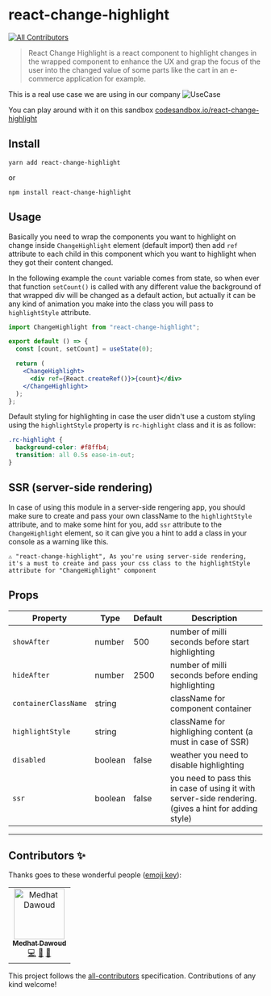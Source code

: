 # react-change-highlight

[![All Contributors](https://img.shields.io/badge/all_contributors-1-orange.svg?style=flat-square)](#contributors)

> React Change Highlight is a react component to highlight changes in the wrapped component to enhance the UX and grap the focus of the user into the changed value of some parts like the cart in an e-commerce application for example.

This is a real use case we are using in our company
![UseCase](https://i.imgur.com/vHxyHrN.gif)

You can play around with it on this sandbox [codesandbox.io/react-change-highlight](https://codesandbox.io/s/react-change-highlight-example-fcwh9)

## Install

```
yarn add react-change-highlight
```

or

```
npm install react-change-highlight
```

## Usage

Basically you need to wrap the components you want to highlight on change inside `ChangeHighlight` element (default import) then add `ref` attribute to each child in this component which you want to highlight when they got their content changed.

In the following example the `count` variable comes from state, so when ever that function `setCount()` is called with any different value the background of that wrapped div will be changed as a default action, but actually it can be any kind of animation you make into the class you will pass to `highlightStyle` attribute.

```jsx
import ChangeHighlight from "react-change-highlight";

export default () => {
  const [count, setCount] = useState(0);

  return (
    <ChangeHighlight>
      <div ref={React.createRef()}>{count}</div>
    </ChangeHighlight>
  );
};
```

Default styling for highlighting in case the user didn't use a custom styling using the `highlightStyle` property is `rc-highlight` class and it is as follow:

```css
.rc-highlight {
  background-color: #f8ffb4;
  transition: all 0.5s ease-in-out;
}
```

## SSR (server-side rendering)

In case of using this module in a server-side rengering app, you should make sure to create and pass your own className to the `highlightStyle` attribute, and to make some hint for you, add `ssr` attribute to the `ChangeHighlight` element, so it can give you a hint to add a class in your console as a warning like this.

```text
⚠️ "react-change-highlight", As you're using server-side rendering, it's a must to create and pass your css class to the highlightStyle attribute for "ChangeHighlight" component
```

## Props

| Property             | Type    | Default | Description                                                                                           |
| -------------------- | ------- | ------- | ----------------------------------------------------------------------------------------------------- |
| `showAfter`          | number  | 500     | number of milli seconds before start highlighting                                                     |
| `hideAfter`          | number  | 2500    | number of milli seconds before ending highlighting                                                    |
| `containerClassName` | string  |         | className for component container                                                                     |
| `highlightStyle`     | string  |         | className for highlighing content (a must in case of SSR)                                             |
| `disabled`           | boolean | false   | weather you need to disable highlighting                                                              |
| `ssr`                | boolean | false   | you need to pass this in case of using it with server-side rendering. (gives a hint for adding style) |

---

## Contributors ✨

Thanks goes to these wonderful people ([emoji key](https://allcontributors.org/docs/en/emoji-key)):

<!-- ALL-CONTRIBUTORS-LIST:START - Do not remove or modify this section -->
<!-- prettier-ignore -->
<table>
  <tr>
    <td align="center"><a href="http://medhatdawoud.net"><img src="https://avatars3.githubusercontent.com/u/337888?v=4" width="100px;" alt="Medhat Dawoud"/><br /><sub><b>Medhat Dawoud</b></sub></a><br /><a href="https://github.com/medhatdawoud/react-change-highlight/commits?author=medhatdawoud" title="Code">💻</a> <a href="#blog-medhatdawoud" title="Blogposts">📝</a> <a href="https://github.com/medhatdawoud/react-change-highlight/commits?author=medhatdawoud" title="Documentation">📖</a></td>
  </tr>
</table>

<!-- ALL-CONTRIBUTORS-LIST:END -->

This project follows the [all-contributors](https://github.com/all-contributors/all-contributors) specification. Contributions of any kind welcome!
